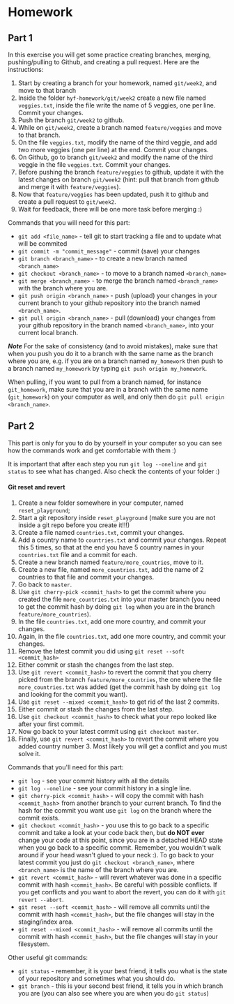 # Homework


## Part 1

In this exercise you will get some practice creating branches, merging, pushing/pulling to Github, and creating a pull request. Here are the instructions:

1. Start by creating a branch for your homework, named `git/week2`, and move to that branch
2. Inside the folder `hyf-homework/git/week2` create a new file named `veggies.txt`, inside the file write the name of 5 veggies, one per line. Commit your changes.
3. Push the branch `git/week2` to github.
4. While on `git/week2`, create a branch named `feature/veggies` and move to that branch.
5. On the file `veggies.txt`, modify the name of the third veggie, and add two more veggies (one per line) at the end. Commit your changes.
6. On Github, go to branch `git/week2` and modify the name of the third veggie in the file  `veggies.txt`. Commit your changes.
7. Before pushing the branch `feature/veggies` to github, update it with the latest changes on branch `git/week2` (hint: pull that branch from github and merge it with `feature/veggies`).
8. Now that `feature/veggies` has been updated, push it to github and create a pull request to `git/week2`.
9. Wait for feedback, there will be one more task before merging :)


Commands that you will need for this part: 
 - `git add <file_name>` - tell git to start tracking a file and to update what will be commited
 - `git commit -m "commit_message"` - commit (save) your changes
 - `git branch <branch_name>` - to create a new branch named `<branch_name>`
 - `git checkout <branch_name>` - to move to a branch named `<branch_name>`
 - `git merge <branch_name>` - to merge the branch named `<branch_name>` with the branch where you are.
 - `git push origin <branch_name>` - push (upload) your changes in your current branch to your github repository into the branch named `<branch_name>`.
 - `git pull origin <branch_name>` - pull (download) your changes from your github repository in the branch named `<branch_name>`, into your current local branch. 


 ***Note***
  For the sake of consistency (and to avoid mistakes), make sure that when you push you do it to a branch with the same name as the branch where you are, e.g. if you are on a branch named `my_homework` then push to a branch named `my_homework` by typing `git push origin my_homework`.
  
  When pulling, if you want to pull from a branch named, for instance `git_homework`, make sure that you are in a branch with the same name (`git_homework`) on your computer as well, and only then do `git pull origin <branch_name>`.


## Part 2
This part is only for you to do by yourself in your computer so you can see how the commands work and get comfortable with them :) 

It is important that after each step you run `git log --oneline` and `git status` to see what has changed. Also check the contents of your folder :)

#### Git reset and revert

1. Create a new folder somewhere in your computer, named `reset_playground`;
2. Start a git repository inside `reset_playground` (make sure you are not inside a git repo before you create it!!!)
3. Create a file named `countries.txt`, commit your changes.
4. Add a country name to `countries.txt` and commit your changes. Repeat this 5 times, so that at the end you have 5 country names in your `countries.txt` file and a commit for each.
5. Create a new branch named `feature/more_countries`, move to it.
6. Create a new file, named `more_countries.txt`, add the name of 2 countries to that file and commit your changes.
7. Go back to `master`.
8. Use `git cherry-pick <commit_hash>` to get the commit where you created the file `more_countries.txt` into your master branch (you need to get the commit hash by doing `git log` when you are in the branch `feature/more_countries`).
9. In the file `countries.txt`, add one more country, and commit your changes.
10. Again, in the file `countries.txt`, add one more country, and commit your changes.
11. Remove the latest commit you did using `git reset --soft <commit_hash>`
12. Either commit or stash the changes from the last step.
13. Use `git revert <commit_hash>` to revert the commit that you cherry picked from the branch `feature/more_countries`, the one where the file `more_countries.txt` was added (get the commit hash by doing `git log` and looking for the commit you want).
14. Use `git reset --mixed <commit_hash>` to get rid of the last 2 commits.
15. Either commit or stash the changes from the last step.
16. Use `git checkout <commit_hash>` to check what your repo looked like after your first commit. 
17. Now go back to your latest commit using `git checkout master`.
18. Finally, use `git revert <commit_hash>` to revert the commit where you added country number 3. Most likely you will get a conflict and you must solve it.


Commands that you'll need for this part:
  - `git log` - see your commit history with all the details
  - `git log --oneline` - see your commit history in a single line.
  - `git cherry-pick <commit_hash>` - will copy the commit with hash `<commit_hash`> from another branch to your current branch. To find the hash for the commit you want use `git log` on the branch where the commit exists.
  - `git checkout <commit_hash>` - you use this to go back to a specific commit and take a look at your code back then, but **do NOT ever** change your code at this point, since you are in a detached HEAD state when you go back to a specific commit. Remember, you wouldn't walk around if your head wasn't glued to your neck :). To go back to your latest commit you just do `git checkout <branch_name>`, where `<branch_name>` is the name of the branch where you are.
  - `git revert <commit_hash>` - will revert whatever was done in a specific commit with hash `<commit_hash>`. Be careful with possible conflicts. If you get conflicts and you want to abort the revert, you can do it with `git revert --abort`.
  - `git reset --soft <commit_hash>` - will remove all commits until the commit with hash `<commit_hash>`, but the file changes will stay in the staging/index area.
  - `git reset --mixed <commit_hash>` - will remove all commits until the commit with hash `<commit_hash>`, but the file changes will stay in your filesystem.



Other useful git commands:
 - `git status` - remember, it is your best friend, it tells you what is the state of your repository and sometimes what you should do.
 - `git branch` - this is your second best friend, it tells you in which branch you are (you can also see where you are when you do `git status`)